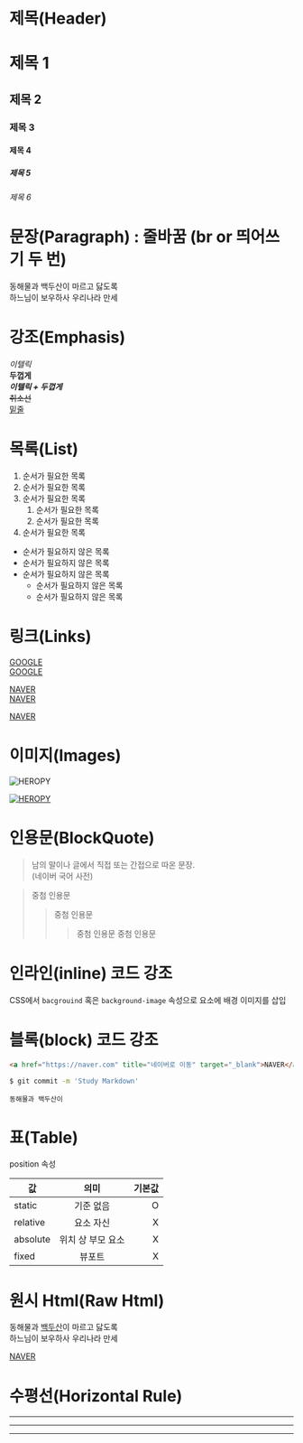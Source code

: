 # 제목(Header)

# 제목 1
## 제목 2
### 제목 3
#### 제목 4
##### 제목 5
###### 제목 6

# 문장(Paragraph)  : 줄바꿈 (br or 띄어쓰기 두 번)

동해물과 백두산이 마르고 닳도록<br>
하느님이 보우하사 우리나라 만세

# 강조(Emphasis)

_이텔릭_  
**두껍게**  
**_이텔릭 + 두껍게_**  
~~취소선~~  
<u>밑줄</u>

# 목록(List)
1. 순서가 필요한 목록
1. 순서가 필요한 목록
1. 순서가 필요한 목록
    1. 순서가 필요한 목록
    1. 순서가 필요한 목록
1. 순서가 필요한 목록

- 순서가 필요하지 않은 목록
- 순서가 필요하지 않은 목록
- 순서가 필요하지 않은 목록
    - 순서가 필요하지 않은 목록
    - 순서가 필요하지 않은 목록

# 링크(Links)
<a href="https://google.com">GOOGLE</a>  
[GOOGLE](https://google.com)

<a href="https://naver.com" title="네이버로 이동">NAVER</a>  
[NAVER](https://naver.com "네이버로 이동")

<a href="https://naver.com" title="네이버로 이동" target="_blank">NAVER</a>

# 이미지(Images)

![HEROPY](https://cdn.pixabay.com/photo/2023/04/14/09/03/houses-7924558__340.jpg)  

[![HEROPY](https://cdn.pixabay.com/photo/2023/04/04/00/51/sunset-7898136__340.jpg)](https://pixabay.com/ko/photos/%ec%9d%bc%eb%aa%b0-%ed%95%98%eb%8a%98-%ec%88%b2-%ec%98%a4%ed%9b%84-%eb%b0%a4-7898136/)

# 인용문(BlockQuote)

> 남의 말이나 글에서 직접 또는 간접으로 따온 문장.  
> (네이버 국어 사전)

> 중첨 인용문
>> 중첨 인용문
>>> 중첨 인용문
>>> 중첨 인용문

# 인라인(inline) 코드 강조

CSS에서 `bacgrouind` 혹은 `background-image` 속성으로 요소에 배경 이미지를 삽입

# 블록(block) 코드 강조

``` html
<a href="https://naver.com" title="네이버로 이동" target="_blank">NAVER</a>
```

```bash
$ git commit -m 'Study Markdown'
```

```plaintext
동해물과 백두산이
```

# 표(Table)

position 속성

값 | 의미 | 기본값
--|:--:|--:
static | 기준 없음 | O 
relative | 요소 자신 | X
absolute | 위치 상 부모 요소 | X
fixed | 뷰포트 | X

# 원시 Html(Raw Html)

동해물과 <span style="text-decoration: underline;">백두산</span>이 마르고 닳도록 <br/>
하느님이 보우하사 우리나라 만세

<a href="https://naver.com"
title="NAVER로 이동!"
target="_blank">NAVER</a>


# 수평선(Horizontal Rule)

---

***

___
